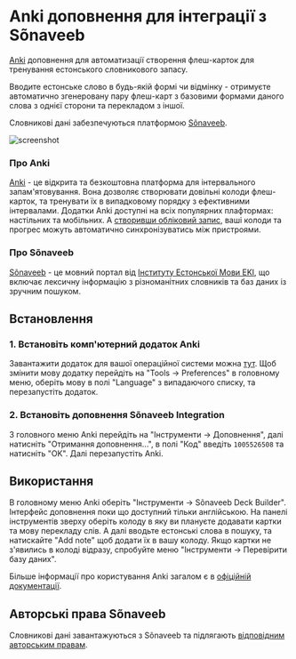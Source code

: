 # Anki доповнення для інтеграції з Sõnaveeb

[Anki](https://apps.ankiweb.net/) доповнення для автоматизації створення флеш-карток для тренування естонського словникового запасу.

Вводите естонське слово в будь-якій формі чи відмінку - отримуєте автоматично згенеровану пару флеш-карт з базовими формами даного слова з однієї сторони та перекладом з іншої.

Словникові дані забезпечуються платформою [Sõnaveeb](https://sonaveeb.ee/).

![screenshot](https://github.com/azymohliad/anki-sonaveeb/assets/4020369/fd3ed32b-ff72-4e45-a204-e68fc1161591)

### Про Anki

[Anki](https://apps.ankiweb.net/) - це відкрита та безкоштовна платформа для інтервального запам'ятовування. Вона дозволяє створювати довільні колоди флеш-карток, та тренувати їх в випадковому порядку з ефективними інтервалами. Додатки Anki доступні
на всіх популярних плафтормах: настільних та мобільних. А [створивши обліковий запис](https://ankiweb.net/account/signup), ваші колоди та прогрес можуть автоматично синхронізуватись між пристроями.

### Про Sõnaveeb

[Sõnaveeb](https://sonaveeb.ee/) - це мовний портал від [Інституту Естонської Мови EKI](https://www.eki.ee/EN/), що включає лексичну інформацію з різноманітних словників та баз даних із зручним пошуком.


## Встановлення

### 1. Встановіть комп'ютерний додаток Anki

Завантажити додаток для вашої операційної системи можна [тут](https://apps.ankiweb.net/#download). Щоб змінити мову додатку перейдіть на "Tools -> Preferences" в головному меню, оберіть мову в полі "Language" з випадаючого списку, та перезапустіть додаток.

### 2. Встановіть доповнення Sõnaveeb Integration

З головного меню Anki перейдіть на "Інструменти -> Доповнення", далі натисніть "Отримання доповнення...", в полі "Код" введіть `1005526508` та натисніть "OK". Далі перезапустіть Anki.


## Використання

В головному меню Anki оберіть "Інструменти -> Sõnaveeb Deck Builder". Інтерфейс доповнення поки що доступний тільки англійською. На панелі інструментів зверху оберіть колоду в яку ви плануєте додавати картки та мову перекладу слів. А далі вводьте естонські слова в пошуку, та натискайте "Add note" щоб додати їх в вашу колоду. Якщо картки не з'явились в колоді відразу, спробуйте меню "Інструменти -> Перевірити базу даних".

Більше інформації про користування Anki загалом є в [офіційній документації](https://docs.ankiweb.net/).


## Авторські права Sõnaveeb

Словникові дані завантажуються з Sõnaveeb та підлягають [відповідним авторським правам](https://sonaveeb.ee/about#autor).
